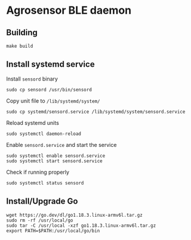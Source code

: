 # Agrosensor BLE daemon

## Building

```shell
make build
```

## Install systemd service

Install `sensord` binary

```shell
sudo cp sensord /usr/bin/sensord
```

Copy unit file to `/lib/systemd/system/`

```shell
sudo cp systemd/sensord.service /lib/systemd/system/sensord.service
```

Reload systemd units

```shell
sudo systemctl daemon-reload
```

Enable `sensord.service` and start the service

```shell
sudo systemctl enable sensord.service
sudo systemctl start sensord.service
```

Check if running properly
```shell
sudo systemctl status sensord
```

## Install/Upgrade Go

```shell
wget https://go.dev/dl/go1.18.3.linux-armv6l.tar.gz
sudo rm -rf /usr/local/go
sudo tar -C /usr/local -xzf go1.18.3.linux-armv6l.tar.gz
export PATH=$PATH:/usr/local/go/bin
```
